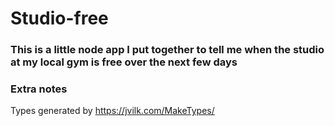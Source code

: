 # Studio-free
### This is a little node app I put together to tell me when the studio at my local gym is free over the next few days

### Extra notes
Types generated by https://jvilk.com/MakeTypes/